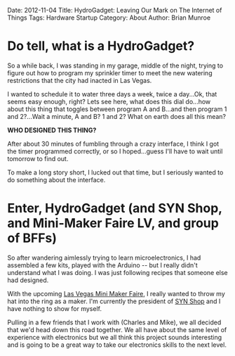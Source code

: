Date: 2012-11-04
Title: HydroGadget: Leaving Our Mark on The Internet of Things
Tags: Hardware Startup
Category: About
Author: Brian Munroe

Do tell, what is a HydroGadget?
===

So a while back, I was standing in my garage, middle of the night, trying to figure out how to program
my sprinkler timer to meet the new watering restrictions that the city had inacted
in Las Vegas.


I wanted to schedule it to water three days a week, twice a day...Ok, that seems
easy enough, right?  Lets see here, what does this dial do...how about this thing
that toggles between program A and B...and then program 1 and 2?...Wait a minute, A and B?
1 and 2?  What on earth does all this mean?


**WHO DESIGNED THIS THING?**


After about 30 minutes of fumbling through a crazy interface, I think I got the
timer programmed correctly, or so I hoped...guess I'll have to wait until tomorrow to find out.

To make a long story short, I lucked out that time, but I seriously wanted to do
something about the interface.


Enter, HydroGadget (and SYN Shop, and Mini-Maker Faire LV, and group of BFFs)
===

So after wandering aimlessly trying to learn microelectronics, I had assembled a
few kits, played with the Arduino -- but I really didn't understand what I was
doing.  I was just following recipes that someone else had designed.


With the upcoming [Las Vegas Mini Maker Faire](http://makerfairevegas.com/ "Las
Vegas Mini Maker Faire"), I really wanted to throw my hat into the ring as a
maker.  I'm currently the president of [SYN Shop](https://synshop.org/ "SYN Shop")
and I have nothing to show for myself.


Pulling in a few friends that I work with (Charles and Mike), we all decided that
we'd head down this road together.  We all have about the same level of experience
with electronics but we all think this project sounds interesting and is going to
be a great way to take our electronics skills to the next level.

